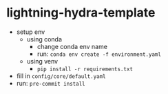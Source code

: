 # lightning-hydra-template

- setup env
  - using conda
    - change conda env name
    - run: `conda env create -f environment.yaml`
  - using venv
    - `pip install -r requirements.txt`
- fill in `config/core/default.yaml`
- run: `pre-commit install`

